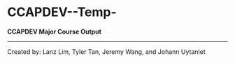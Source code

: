 # CCAPDEV--Temp-
**CCAPDEV Major Course Output**


---

Created by: Lanz Lim, Tyler Tan, Jeremy Wang, and Johann Uytanlet<br>